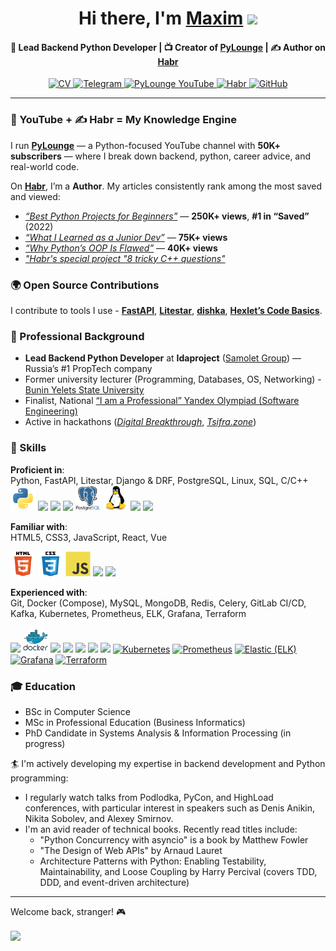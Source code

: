 <h1 align="center">Hi there, I'm <a href="#" target="_blank">Maxim</a>  
<img src="https://github.com/blackcater/blackcater/raw/main/images/Hi.gif" height="32"/></h1>

<h4 align="center">🐍 Lead Backend Python Developer | 📺 Creator of <a href="https://www.youtube.com/@PyLounge">PyLounge</a> | ✍️ Author on <a href="https://habr.com/ru/users/PyLounge/">Habr</a></h4>

<div align="center">
  <a href="">
    <img alt="CV" src="https://img.shields.io/badge/CV-orange?style=for-the-badge">
  </a>
  <a href="https://t.me/melnikovvv">
    <img alt="Telegram" src="https://img.shields.io/badge/My_tg-0088cc?logo=telegram&logoColor=white&style=for-the-badge">
  </a>
  <a href="https://www.youtube.com/channel/UCru5FZQN_Xa0tKfrBqUIcng">
    <img alt="PyLounge YouTube" src="https://img.shields.io/badge/PyLounge-FF0000?logo=youtube&logoColor=white&style=for-the-badge">
  </a>
  <a href="https://habr.com/ru/users/PyLounge/">
    <img alt="Habr" src="https://img.shields.io/badge/PyLounge-619EBB?logo=habr&logoColor=white&style=for-the-badge">
  </a>
  <a href="https://github.com/pylounge">
    <img alt="GitHub" src="https://img.shields.io/badge/2nd_Github_acc-black?logo=github&logoColor=white&style=for-the-badge">
  </a>
</div>

---

### 🎥 YouTube + ✍️ Habr = My Knowledge Engine

I run **[PyLounge](https://www.youtube.com/@PyLounge)** — a Python-focused YouTube channel with **50K+ subscribers** — where I break down backend, python, career advice, and real-world code.

On **[Habr](https://habr.com/ru/users/PyLounge/)**, I’m a **Author**. My articles consistently rank among the most saved and viewed:

- [*“Best Python Projects for Beginners”*](https://habr.com/ru/articles/670980/) — **250K+ views**, **#1 in “Saved”** (2022)
- [*“What I Learned as a Junior Dev”*](https://habr.com/ru/articles/766868/) — **75K+ views**
- [*“Why Python’s OOP Is Flawed”*](https://habr.com/ru/articles/698982/) — **40K+ views**
- [*"Habr's special project "8 tricky C++ questions"*](https://habr.com/ru/specials/682184/)

### 🌍 Open Source Contributions

I contribute to tools I use - [**FastAPI**](https://github.com/fastapi/fastapi/pull/5057), [**Litestar**](https://github.com/litestar-org/litestar/releases/tag/v2.18.0), [**dishka**](https://github.com/reagento/dishka/releases/tag/1.6.0), [**Hexlet’s Code Basics**](https://github.com/hexlet-basics/exercises-go/pull/128).

### 💼 Professional Background

- **Lead Backend Python Developer** at **Idaproject** ([Samolet Group](https://samolet.ru/)) — Russia’s #1 PropTech company  
- Former university lecturer (Programming, Databases, OS, Networking) - [Bunin Yelets State University](https://elsu.ru/)
- Finalist, National [“I am a Professional” Yandex Olympiad (Software Engineering)](https://yandex.ru/profi)
- Active in hackathons ([*Digital Breakthrough*](https://www.xn--80aa3anexr8c.xn--p1acf/tpost/zdpfixa7r1-mezhdunarodnii-hakaton-tsifrovoi-proriv), [*Tsifra.zone*](https://www.xn--80aa3anexr8c.xn--p1acf/tpost/nr0tc3yir1-hakaton-tsifrazonetehnologicheskaya-mode))

### 🔧 Skills

**Proficient in**:  
Python, FastAPI, Litestar, Django & DRF, PostgreSQL, Linux, SQL, C/C++  
<a href="https://www.python.org"><img src="https://raw.githubusercontent.com/devicons/devicon/master/icons/python/python-original.svg" width="40"/></a>
<a href="https://fastapi.tiangolo.com"><img src="https://cdn.worldvectorlogo.com/logos/fastapi.svg" width="40"/></a>
<a href="https://litestar.dev"><img src="https://litestar.dev/_static/logo.svg" width="40"/></a>
<a href="https://www.djangoproject.com"><img src="https://cdn.worldvectorlogo.com/logos/django.svg" width="40"/></a>
<a href="https://www.postgresql.org"><img src="https://raw.githubusercontent.com/devicons/devicon/master/icons/postgresql/postgresql-original-wordmark.svg" width="40"/></a>
<a href="https://www.linux.org"><img src="https://raw.githubusercontent.com/devicons/devicon/master/icons/linux/linux-original.svg" width="40"/></a>
<a href="#"><img src="https://cdn.worldvectorlogo.com/logos/amazon-database.svg" width="40"/></a>
<a href="#"><img src="https://cdn.worldvectorlogo.com/logos/c.svg" width="40"/></a>

**Familiar with**:  
HTML5, CSS3, JavaScript, React, Vue

<a href="https://www.w3.org/html/"><img src="https://raw.githubusercontent.com/devicons/devicon/master/icons/html5/html5-original-wordmark.svg" width="40"/></a>
<a href="https://www.w3schools.com/css/"><img src="https://raw.githubusercontent.com/devicons/devicon/master/icons/css3/css3-original-wordmark.svg" width="40"/></a>
<a href="https://developer.mozilla.org/en-US/docs/Web/JavaScript"><img src="https://raw.githubusercontent.com/devicons/devicon/master/icons/javascript/javascript-original.svg" width="40"/></a>
<a href="https://reactjs.org"><img src="https://cdn.worldvectorlogo.com/logos/react-2.svg" width="40"/></a>
<a href="https://vuejs.org"><img src="https://upload.wikimedia.org/wikipedia/commons/thumb/9/95/Vue.js_Logo_2.svg/1024px-Vue.js_Logo_2.svg.png?20170919082558" width="40"/></a>

**Experienced with**:  
Git, Docker (Compose), MySQL, MongoDB, Redis, Celery, GitLab CI/CD, Kafka, Kubernetes, Prometheus, ELK, Grafana, Terraform

<a href="https://git-scm.com"><img src="https://www.vectorlogo.zone/logos/git-scm/git-scm-icon.svg" width="40"/></a>
<a href="https://www.docker.com"><img src="https://raw.githubusercontent.com/devicons/devicon/master/icons/docker/docker-original-wordmark.svg" width="40"/></a>
<a href="#"><img src="https://cdn.worldvectorlogo.com/logos/mongodb-icon-1.svg" width="40"/></a>
<a href="#"><img src="https://cdn.worldvectorlogo.com/logos/redis.svg" width="40"/></a>
<a href="#"><img src="https://upload.wikimedia.org/wikipedia/commons/1/19/Celery_logo.png" width="40"/></a>
<a href="#"><img src="https://cdn.worldvectorlogo.com/logos/gitlab.svg" width="40"/></a>
<a href="#"><img src="https://upload.wikimedia.org/wikipedia/commons/thumb/0/01/Apache_Kafka_logo.svg/308px-Apache_Kafka_logo.svg.png?20210416085520" width="40"/></a>
<a href="#"><img src="https://cdn.simpleicons.org/kubernetes" width="40" alt="Kubernetes"/></a>
<a href="#"><img src="https://cdn.simpleicons.org/prometheus" width="40" alt="Prometheus"/></a>
<a href="#"><img src="https://cdn.simpleicons.org/elastic" width="40" alt="Elastic (ELK)"/></a>
<a href="#"><img src="https://cdn.simpleicons.org/grafana" width="40" alt="Grafana"/></a>
<a href="#"><img src="https://cdn.simpleicons.org/terraform" width="40" alt="Terraform"/></a>

### 🎓 Education
- BSc in Computer Science  
- MSc in Professional Education (Business Informatics)  
- PhD Candidate in Systems Analysis & Information Processing (in progress)

:surfer: I'm actively developing my expertise in backend development and Python programming:
- I regularly watch talks from Podlodka, PyCon, and HighLoad conferences, with particular interest in speakers such as Denis Anikin, Nikita Sobolev, and Alexey Smirnov.
- I'm an avid reader of technical books. Recently read titles include:
  * "Python Concurrency with asyncio" is a book by Matthew Fowler
  * "The Design of Web APIs" by Arnaud Lauret
  * Architecture Patterns with Python: Enabling Testability, Maintainability, and Loose Coupling by Harry Percival (covers TDD, DDD, and event-driven architecture)

---

Welcome back, stranger! 🎮

<a href="https://github.com/anuraghazra/github-readme-stats">
  <img height=200 align="center" src="https://github-readme-stats.vercel.app/api?username=Peopl3s" />
</a>
